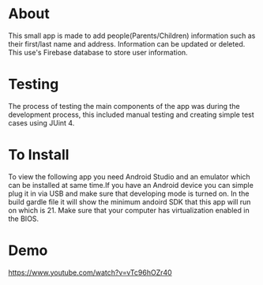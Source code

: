 # About
This small app is made to add people(Parents/Children) information such as their first/last name and address.
Information can be updated or deleted. This use's Firebase database to store user information. 
# Testing
The process of testing the main components of the app was during the development process, 
this included manual testing and creating simple test cases using JUint 4.
# To Install
To view the following app you need Android Studio and an emulator which can be installed at same time.If you have an 
Android device you can simple plug it in via USB and make sure that developing mode is turned on.
In the build gardle file it will show the minimum andoird SDK that this app will run on which is 21.
Make sure that your computer has virtualization enabled in the BIOS.
# Demo
https://www.youtube.com/watch?v=vTc96hOZr40


